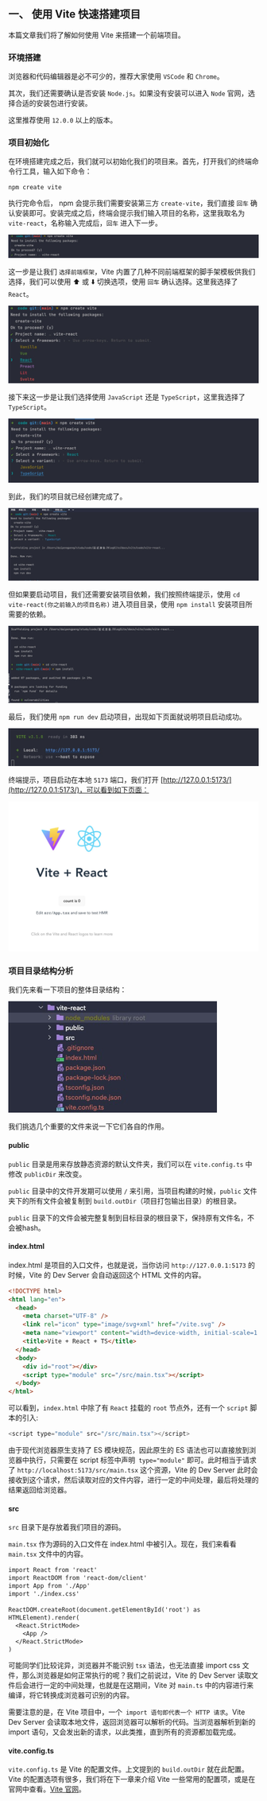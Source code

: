 
## 一、 使用 Vite 快速搭建项目
本篇文章我们将了解如何使用 Vite 来搭建一个前端项目。

### 环境搭建

浏览器和代码编辑器是必不可少的，推荐大家使用 `VSCode` 和 `Chrome`。

其次，我们还需要确认是否安装 `Node.js`。如果没有安装可以进入 `Node` 官网，选择合适的安装包进行安装。

这里推荐使用 `12.0.0` 以上的版本。

### 项目初始化

在环境搭建完成之后，我们就可以初始化我们的项目来。首先，打开我们的终端命令行工具，输入如下命令：
```shell
npm create vite
```
执行完命令后， npm 会提示我们需要安装第三方 `create-vite`，我们直接 `回车` 确认安装即可。安装完成之后，终端会提示我们输入项目的名称，这里我取名为 `vite-react`，名称输入完成后，`回车` 进入下一步。

![](./images/init-project-1.jpg)

这一步是让我们 `选择前端框架`，Vite 内置了几种不同前端框架的脚手架模板供我们选择，我们可以使用 ⬆️ 或 ⬇️ 切换选项，使用 `回车` 确认选择。这里我选择了 `React`。

![](./images/init-project-2.jpg)

接下来这一步是让我们选择使用 `JavaScript` 还是 `TypeScript`，这里我选择了 `TypeScript`。

![](./images/init-project-3.jpg)

到此，我们的项目就已经创建完成了。

![](./images/init-project-4.jpg)

但如果要启动项目，我们还需要安装项目依赖，我们按照终端提示，使用 `cd vite-react(你之前输入的项目名称)` 进入项目目录，使用 `npm install` 安装项目所需要的依赖。

![](./images/init-project-5.jpg)

最后，我们使用 `npm run dev` 启动项目，出现如下页面就说明项目启动成功。

![](./images/init-project-6.jpg)

终端提示，项目启动在本地 `5173` 端口，我们打开 [http://127.0.0.1:5173/](http://127.0.0.1:5173/)，可以看到如下页面：

![](./images/init-project-7.jpg)


### 项目目录结构分析

我们先来看一下项目的整体目录结构：

![](./images/project-dir-1.jpg)

我们挑选几个重要的文件来说一下它们各自的作用。

#### public

`public` 目录是用来存放静态资源的默认文件夹，我们可以在 `vite.config.ts` 中修改 `publicDir` 来改变。

`public` 目录中的文件开发期可以使用 `/` 来引用，当项目构建的时候，`public` 文件夹下的所有文件会被复制到 `build.outDir`（项目打包输出目录）的根目录。

`public` 目录下的文件会被完整复制到目标目录的根目录下，保持原有文件名，不会被hash。

#### index.html
index.html 是项目的入口文件，也就是说，当你访问 `http://127.0.0.1:5173` 的时候，Vite 的 Dev Server 会自动返回这个 HTML 文件的内容。
```html
<!DOCTYPE html>
<html lang="en">
  <head>
    <meta charset="UTF-8" />
    <link rel="icon" type="image/svg+xml" href="/vite.svg" />
    <meta name="viewport" content="width=device-width, initial-scale=1.0" />
    <title>Vite + React + TS</title>
  </head>
  <body>
    <div id="root"></div>
    <script type="module" src="/src/main.tsx"></script>
  </body>
</html>
```
可以看到，`index.html` 中除了有 `React` 挂载的 `root` 节点外，还有一个 `script` 脚本的引入:

```js
<script type="module" src="/src/main.tsx"></script>
```
由于现代浏览器原生支持了 ES 模块规范，因此原生的 ES 语法也可以直接放到浏览器中执行，只需要在 script 标签中声明` type="module"` 即可。此时相当于请求了 `http://localhost:5173/src/main.tsx` 这个资源，Vite 的 Dev Server 此时会接收到这个请求，然后读取对应的文件内容，进行一定的中间处理，最后将处理的结果返回给浏览器。

#### src

`src` 目录下是存放着我们项目的源码。

`main.tsx` 作为源码的入口文件在 index.html 中被引入。现在，我们来看看 `main.tsx` 文件中的内容。

```tsx
import React from 'react'
import ReactDOM from 'react-dom/client'
import App from './App'
import './index.css'

ReactDOM.createRoot(document.getElementById('root') as HTMLElement).render(
  <React.StrictMode>
    <App />
  </React.StrictMode>
)
```
可能同学们比较诧异，浏览器并不能识别 `tsx` 语法，也无法直接 import css 文件，那么浏览器是如何正常执行的呢？我们之前说过，Vite 的 Dev Server 读取文件后会进行一定的中间处理，也就是在这期间，Vite 对 `main.ts` 中的内容进行来编译，将它转换成浏览器可识别的内容。

需要注意的是，在 Vite 项目中，一个` import 语句即代表一个 HTTP 请求`。Vite Dev Server 会读取本地文件，返回浏览器可以解析的代码。当浏览器解析到新的 import 语句，又会发出新的请求，以此类推，直到所有的资源都加载完成。

#### vite.config.ts
`vite.config.ts` 是 Vite 的配置文件。上文提到的 `build.outDir` 就在此配置。Vite 的配置选项有很多，我们将在下一章来介绍 Vite 一些常用的配置项，或是在官网中查看。[Vite 官网](https://vitejs.cn/)。